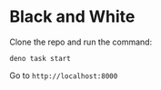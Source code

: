 # Black and White

Clone the repo and run the command:

```
deno task start
```

Go to `http://localhost:8000`
